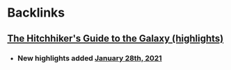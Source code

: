 
# Backlinks
## [The Hitchhiker's Guide to the Galaxy (highlights)](<The Hitchhiker's Guide to the Galaxy (highlights).md>)
- ### New highlights added [January 28th, 2021](<January 28th, 2021.md>)

